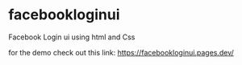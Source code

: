 # facebookloginui
Facebook Login ui using html and Css

for the demo check out this
link: https://facebookloginui.pages.dev/
